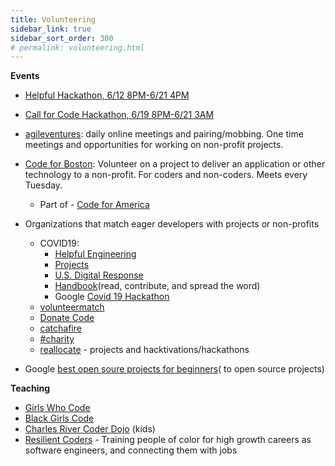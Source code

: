 ```yaml
---
title: Volunteering
sidebar_link: true
sidebar_sort_order: 300
# permalink: volunteering.html
---
```

**Events**
- [Helpful Hackathon, 6/12 8PM-6/21 4PM](https://www.eventbrite.com/e/helpful-hackathon--tickets-106035535140)
- [Call for Code Hackathon, 6/19 8PM-6/21 3AM](https://www.eventbrite.com/e/call-for-code-2020-june-tickets-100879818252)
- [agileventures](agileventures.org): daily online meetings and pairing/mobbing.  One time meetings and opportunities for working on non-profit projects.
- [Code for Boston](https://www.meetup.com/code-for-boston): Volunteer on a project to deliver an application or other technology to a non-profit.  For coders and non-coders.  Meets every Tuesday.
   - Part of - [Code for America](https://www.codeforamerica.org)

- Organizations that match eager developers with projects or non-profits
  - COVID19:
    - [Helpful Engineering](https://www.helpfulengineering.org/)
    - [Projects](https://helpwithcovid.com/projects)
    - [U.S. Digital Response](https://www.usdigitalresponse.org/)
    - [Handbook](https://www.usdigitalresponse.org/)(read, contribute, and spread the word)
    - Google [Covid 19 Hackathon](https://www.google.com/search?q=covid+hackathon)
  - [volunteermatch](volunteermatch.org)
  - [Donate Code](https://www.donatecode.com/)
  - [catchafire](https://www.catchafire.org/)
  - [#charity](https://hashtagcharity.org/)
  - [reallocate](https://reallocate.org/) - projects and hacktivations/hackathons
- Google [best open soure projects for beginners](https://www.google.com/search?q=best+open+source+projects+for+beginners&oq=best+open+source+projects+for+beginners&aqs=chrome..69i57j69i64.7514j0j4&sourceid=chrome&ie=UTF-8)( to open source projects)


**Teaching**
- [Girls Who Code](https://girlswhocode.com/)
- [Black Girls Code](http://www.blackgirlscode.com)
- [Charles River Coder Dojo](https://charlesrivercoderdojo.wordpress.com/about.) (kids)
- [Resilient Coders](https://www.resilientcoders.org) - Training people of color for high growth careers as software engineers, and connecting them with jobs
